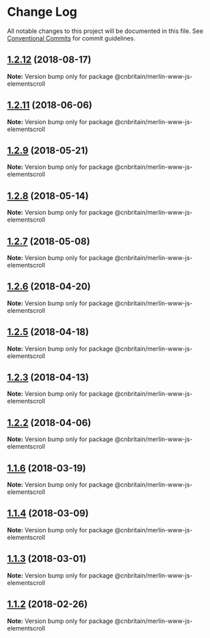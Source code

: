 # Change Log

All notable changes to this project will be documented in this file.
See [Conventional Commits](https://conventionalcommits.org) for commit guidelines.

<a name="1.2.12"></a>
## [1.2.12](https://github.com/cnduk/merlin-www-components/compare/@cnbritain/merlin-www-js-elementscroll@1.2.11...@cnbritain/merlin-www-js-elementscroll@1.2.12) (2018-08-17)




**Note:** Version bump only for package @cnbritain/merlin-www-js-elementscroll

<a name="1.2.11"></a>
## [1.2.11](https://github.com/cnduk/merlin-www-components/compare/@cnbritain/merlin-www-js-elementscroll@1.2.10...@cnbritain/merlin-www-js-elementscroll@1.2.11) (2018-06-06)




**Note:** Version bump only for package @cnbritain/merlin-www-js-elementscroll

<a name="1.2.9"></a>
## [1.2.9](https://github.com/cnduk/merlin-www-components/compare/@cnbritain/merlin-www-js-elementscroll@1.2.8...@cnbritain/merlin-www-js-elementscroll@1.2.9) (2018-05-21)




**Note:** Version bump only for package @cnbritain/merlin-www-js-elementscroll

<a name="1.2.8"></a>
## [1.2.8](https://github.com/cnduk/merlin-www-components/compare/@cnbritain/merlin-www-js-elementscroll@1.2.7...@cnbritain/merlin-www-js-elementscroll@1.2.8) (2018-05-14)




**Note:** Version bump only for package @cnbritain/merlin-www-js-elementscroll

<a name="1.2.7"></a>
## [1.2.7](https://github.com/cnduk/merlin-www-components/compare/@cnbritain/merlin-www-js-elementscroll@1.2.6...@cnbritain/merlin-www-js-elementscroll@1.2.7) (2018-05-08)




**Note:** Version bump only for package @cnbritain/merlin-www-js-elementscroll

<a name="1.2.6"></a>
## [1.2.6](https://github.com/cnduk/merlin-www-components/compare/@cnbritain/merlin-www-js-elementscroll@1.2.5...@cnbritain/merlin-www-js-elementscroll@1.2.6) (2018-04-20)




**Note:** Version bump only for package @cnbritain/merlin-www-js-elementscroll

<a name="1.2.5"></a>
## [1.2.5](https://github.com/cnduk/merlin-www-components/compare/@cnbritain/merlin-www-js-elementscroll@1.2.4...@cnbritain/merlin-www-js-elementscroll@1.2.5) (2018-04-18)




**Note:** Version bump only for package @cnbritain/merlin-www-js-elementscroll

<a name="1.2.3"></a>
## [1.2.3](https://github.com/cnduk/merlin-www-components/compare/@cnbritain/merlin-www-js-elementscroll@1.2.2...@cnbritain/merlin-www-js-elementscroll@1.2.3) (2018-04-13)




**Note:** Version bump only for package @cnbritain/merlin-www-js-elementscroll

<a name="1.2.2"></a>
## [1.2.2](https://github.com/cnduk/merlin-www-components/compare/@cnbritain/merlin-www-js-elementscroll@1.2.1...@cnbritain/merlin-www-js-elementscroll@1.2.2) (2018-04-06)




**Note:** Version bump only for package @cnbritain/merlin-www-js-elementscroll

<a name="1.1.6"></a>
## [1.1.6](https://github.com/cnduk/merlin-www-components/compare/@cnbritain/merlin-www-js-elementscroll@1.1.5...@cnbritain/merlin-www-js-elementscroll@1.1.6) (2018-03-19)




**Note:** Version bump only for package @cnbritain/merlin-www-js-elementscroll

<a name="1.1.4"></a>
## [1.1.4](https://github.com/cnduk/merlin-www-components/compare/@cnbritain/merlin-www-js-elementscroll@1.1.3...@cnbritain/merlin-www-js-elementscroll@1.1.4) (2018-03-09)




**Note:** Version bump only for package @cnbritain/merlin-www-js-elementscroll

<a name="1.1.3"></a>
## [1.1.3](https://github.com/cnduk/merlin-www-components/compare/@cnbritain/merlin-www-js-elementscroll@1.1.2...@cnbritain/merlin-www-js-elementscroll@1.1.3) (2018-03-01)




**Note:** Version bump only for package @cnbritain/merlin-www-js-elementscroll

<a name="1.1.2"></a>
## [1.1.2](https://github.com/cnduk/merlin-www-components/compare/@cnbritain/merlin-www-js-elementscroll@1.1.1...@cnbritain/merlin-www-js-elementscroll@1.1.2) (2018-02-26)




**Note:** Version bump only for package @cnbritain/merlin-www-js-elementscroll

